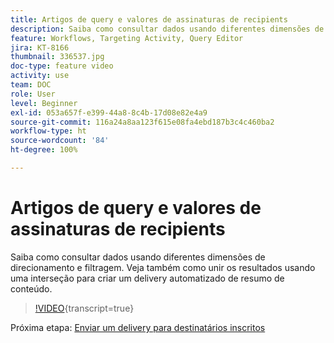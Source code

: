 ```yaml
---
title: Artigos de query e valores de assinaturas de recipients
description: Saiba como consultar dados usando diferentes dimensões de direcionamento e filtragem. Veja também como unir os resultados usando uma interseção para criar um delivery automatizado de resumo de conteúdo.
feature: Workflows, Targeting Activity, Query Editor
jira: KT-8166
thumbnail: 336537.jpg
doc-type: feature video
activity: use
team: DOC
role: User
level: Beginner
exl-id: 053a657f-e399-44a8-8c4b-17d08e82e4a9
source-git-commit: 116a24a8aa123f615e08fa4ebd187b3c4c460ba2
workflow-type: ht
source-wordcount: '84'
ht-degree: 100%

---
```


# Artigos de query e valores de assinaturas de recipients

Saiba como consultar dados usando diferentes dimensões de direcionamento e filtragem. Veja também como unir os resultados usando uma interseção para criar um delivery automatizado de resumo de conteúdo.

>[!VIDEO](https://video.tv.adobe.com/v/336537?quality=12&learn=on){transcript=true}

Próxima etapa: [Enviar um delivery para destinatários inscritos](/help/tutorial-use-soap-apis/send-delivery-to-subscribed-recipients.md)
